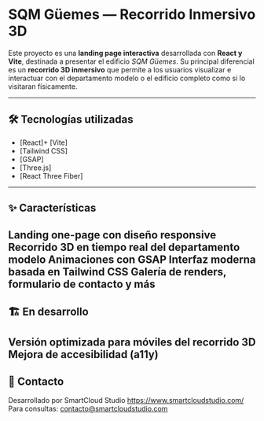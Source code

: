 # SQM Güemes — Recorrido Inmersivo 3D

Este proyecto es una **landing page interactiva** desarrollada con **React y Vite**, destinada a presentar el edificio *SQM Güemes*. Su principal diferencial es un **recorrido 3D inmersivo** que permite a los usuarios visualizar e interactuar con el departamento modelo o el edificio completo como si lo visitaran físicamente.

---

## 🛠️ Tecnologías utilizadas

- [React]+ [Vite]
- [Tailwind CSS]
- [GSAP]
- [Three.js]
- [React Three Fiber]
---
## ✨ Características
Landing one-page con diseño responsive
Recorrido 3D en tiempo real del departamento modelo
Animaciones con GSAP
Interfaz moderna basada en Tailwind CSS
Galería de renders, formulario de contacto y más
---
## 🏗️ En desarrollo
Versión optimizada para móviles del recorrido 3D
Mejora de accesibilidad (a11y)
---
## 🤝 Contacto
Desarrollado por SmartCloud Studio https://www.smartcloudstudio.com/
Para consultas: contacto@smartcloudstudio.com
